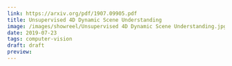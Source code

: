 ```yaml
---
link: https://arxiv.org/pdf/1907.09905.pdf
title: Unsupervised 4D Dynamic Scene Understanding
image: /images/showreel/Unsupervised 4D Dynamic Scene Understanding.jpg
date: 2019-07-23
tags: computer-vision
draft: draft
preview:
---
```



